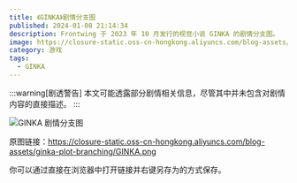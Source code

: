 ```yaml
---
title: 《GINKA》剧情分支图
published: 2024-01-08 21:14:34
description: Frontwing 于 2023 年 10 月发行的视觉小说 GINKA 的剧情分支图。
image: https://closure-static.oss-cn-hongkong.aliyuncs.com/blog-assets/ginka-plot-branching/cover.jpg
category: 游戏
tags:
  - GINKA
---
```


:::warning[剧透警告]
本文可能透露部分剧情相关信息，尽管其中并未包含对剧情内容的直接描述。
:::

![GINKA 剧情分支图](https://closure-static.oss-cn-hongkong.aliyuncs.com/blog-assets/ginka-plot-branching/GINKA.png)

原图链接：<https://closure-static.oss-cn-hongkong.aliyuncs.com/blog-assets/ginka-plot-branching/GINKA.png>

你可以通过直接在浏览器中打开链接并右键另存为的方式保存。
